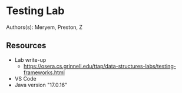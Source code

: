# Testing Lab

Authors(s): Meryem, Preston, Z

## Resources

+   Lab write-up
    - <https://osera.cs.grinnell.edu/ttap/data-structures-labs/testing-frameworks.html>
+    VS Code
+    Java version "17.0.16"
